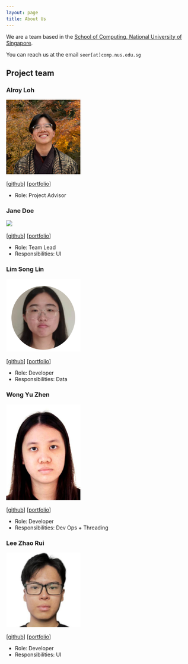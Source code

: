 ```yaml
---
layout: page
title: About Us
---
```


We are a team based in the [School of Computing, National University of Singapore](https://www.comp.nus.edu.sg).

You can reach us at the email `seer[at]comp.nus.edu.sg`

## Project team

### Alroy Loh

<img src="images/dumboiroy.png" width="200px">

[[github](https://github.com/dumboiroy)]
[[portfolio](team/dumboiroy.md)]

- Role: Project Advisor

### Jane Doe

<img src="images/johndoe.png" width="200px">

[[github](http://github.com/johndoe)]
[[portfolio](team/johndoe.md)]

- Role: Team Lead
- Responsibilities: UI

### Lim Song Lin

<img src="images/forestmu.png" width="200px">

[[github](http://github.com/forestmu)] [[portfolio](team/forestmu.md)]

- Role: Developer
- Responsibilities: Data

### Wong Yu Zhen

<img src="images/wongyuzhen.png" width="200px">

[[github](http://github.com/wongyuzhen)]
[[portfolio](team/wongyuzhen.md)]

- Role: Developer
- Responsibilities: Dev Ops + Threading

### Lee Zhao Rui

<img src="images/oilyfishball.png" width="200px">

[[github](http://github.com/oilyfishball)]
[[portfolio](team/oilyfishball.md)]

- Role: Developer
- Responsibilities: UI
